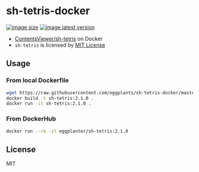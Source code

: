 # sh-tetris-docker

[![image size]](https://hub.docker.com/r/eggplanter/sh-tetris
) [![image latest version]](https://hub.docker.com/r/eggplanter/sh-tetris
)

- [ContentsViewer/sh-tetris](https://github.com/ContentsViewer/sh-tetris) on Docker
- `sh-tetris` is licensed by [MIT License](https://github.com/ContentsViewer/sh-tetris/blob/master/LICENSE)

## Usage

### From local Dockerfile

```bash
wget https://raw.githubusercontent.com/eggplants/sh-tetris-docker/master/Dockerfile
docker build -t sh-tetris:2.1.0 .
docker run -it sh-tetris:2.1.0 .
```

### From DockerHub

```bash
docker run --rm -it eggplanter/sh-tetris:2.1.0
```

## License

MIT

[image size]: https://img.shields.io/docker/image-size/eggplanter/sh-tetris
[image latest version]: https://img.shields.io/docker/v/eggplanter/sh-tetris
